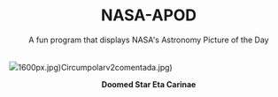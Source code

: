 <div align="center">
  <h1>
    NASA-APOD
  </h1>
</div>
  
<div align="center">
  A fun program that displays NASA's Astronomy Picture of the Day
</div>

<br>

![](https://apod.nasa.gov/apod/image/2307/EtaCarinae_HubbleSchmidt_1764.jpg)1600px.jpg)Circumpolarv2comentada.jpg)

<p align = "center">
  <b>Doomed Star Eta Carinae</b>
</p>
